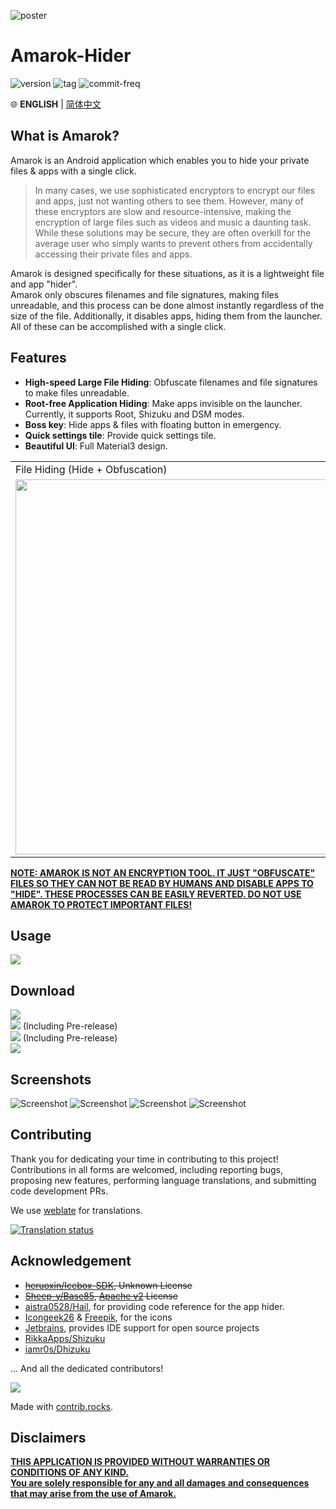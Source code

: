 
![poster](https://raw.githubusercontent.com/deltazefiro/ImageHost/master/amarok-169-poster.png)

# Amarok-Hider

![version](https://img.shields.io/visual-studio-app-center/releases/version/deltazefiro/Amarok/2e57e3f726f6bdf0b9bd5e3791bd2c5d1ab1dbe2)
![tag](https://img.shields.io/github/v/tag/deltazefiro/Amarok-Hider)
![commit-freq](https://img.shields.io/github/commit-activity/m/deltazefiro/Amarok-Hider)

🌐 **ENGLISH** | [简体中文](https://github.com/deltazefiro/Amarok-Hider/blob/main/README.zh.md)

## What is Amarok?


Amarok is an Android application which enables you to hide your private files & apps with a single click.

> In many cases, we use sophisticated encryptors to encrypt our files and apps, just not wanting others to see them. However, many of these encryptors are slow and resource-intensive, making the encryption of large files such as videos and music a daunting task. While these solutions may be secure, they are often overkill for the average user who simply wants to prevent others from accidentally accessing their private files and apps.

Amarok is designed specifically for these situations, as it is a lightweight file and app "hider".   
Amarok only obscures filenames and file signatures, making files unreadable, and this process can be done almost instantly regardless of the size of the file. Additionally, it disables apps, hiding them from the launcher. All of these can be accomplished with a single click.

## Features

- **High-speed Large File Hiding**: Obfuscate filenames and file signatures to make files unreadable.  
- **Root-free Application Hiding**: Make apps invisible on the launcher. Currently, it supports Root, Shizuku and DSM modes.  
- **Boss key**: Hide apps & files with floating button in emergency.
- **Quick settings tile**: Provide quick settings tile.
- **Beautiful UI**: Full Material3 design.

<table>
  <tr>
    <td>File Hiding (Hide + Obfuscation)</td>
    <td>APP Hiding</td>
  </tr>
  <tr>
    <td><img src="https://s2.loli.net/2023/01/27/dHWMGPZV1krzjAg.gif" width="600"></td>
    <td><img src="https://s2.loli.net/2023/01/27/RsjLuC7AvwYFJzS.gif" width="600"></td>
  </tr>
 </table>

**<u>NOTE: AMAROK IS NOT AN ENCRYPTION TOOL. IT JUST "OBFUSCATE" FILES SO THEY CAN NOT BE READ BY HUMANS AND DISABLE APPS TO "HIDE". THESE PROCESSES CAN BE EASILY REVERTED. DO NOT USE AMAROK TO PROTECT IMPORTANT FILES! </u>**

## Usage
[![](https://img.shields.io/badge/AmarokDocs-ClickToView-brightgreen)](https://deltazefiro.github.io/Amarok-doc/en-US/)  


## Download
[![](https://img.shields.io/f-droid/v/deltazero.amarok.foss)](https://f-droid.org/zh_Hans/packages/deltazero.amarok.foss/)  
[![](https://img.shields.io/endpoint?url=https://apt.izzysoft.de/fdroid/api/v1/shield/deltazero.amarok.foss)](https://apt.izzysoft.de/fdroid/index/apk/deltazero.amarok.foss)  (Including Pre-release)  
[![](https://img.shields.io/github/v/release/deltazefiro/Amarok-Hider?include_prereleases&label=GithubRelease)](https://github.com/deltazefiro/Amarok-Hider/releases)  (Including Pre-release)  
[![](https://img.shields.io/visual-studio-app-center/releases/version/deltazefiro/Amarok/2e57e3f726f6bdf0b9bd5e3791bd2c5d1ab1dbe2?color=blue&label=AppCenter)](https://install.appcenter.ms/users/deltazefiro/apps/amarok/distribution_groups/public)  



## Screenshots

![Screenshot](https://raw.githubusercontent.com/deltazefiro/ImageHost/master/amarok-169-1.png)
![Screenshot](https://raw.githubusercontent.com/deltazefiro/ImageHost/master/amarok-169-2.png)
![Screenshot](https://raw.githubusercontent.com/deltazefiro/ImageHost/master/amarok-169-3.png)
![Screenshot](https://raw.githubusercontent.com/deltazefiro/ImageHost/master/amarok-169-4.png)


## Contributing
Thank you for dedicating your time in contributing to this project!
Contributions in all forms are welcomed, including reporting bugs, proposing new features, performing language translations, and submitting code development PRs.

We use [weblate](https://hosted.weblate.org/engage/amarok-hider/) for translations.  

<a href="https://hosted.weblate.org/engage/amarok-hider/">
<img src="https://hosted.weblate.org/widgets/amarok-hider/-/multi-auto.svg" alt="Translation status" />
</a>

## Acknowledgement

- ~~[heruoxin/Icebox-SDK](https://github.com/heruoxin/IceBox-SDK), Unknown License~~
- ~~[Sheep-y/Base85](https://github.com/Sheep-y/Base85/), [Apache v2](https://github.com/Sheep-y/Base85/blob/master/LICENSE) License~~
- [aistra0528/Hail](https://github.com/aistra0528/Hail), for providing code reference for the app hider.
- [Icongeek26](https://www.flaticon.com/authors/icongeek26) & 
[Freepik](), for the icons
- [Jetbrains](https://www.jetbrains.com/community/opensource/#support), provides IDE support for open source projects
- [RikkaApps/Shizuku](https://github.com/RikkaApps/Shizuku)
- [iamr0s/Dhizuku](https://github.com/iamr0s/Dhizuku)

... And all the dedicated contributors!  

<a href="https://github.com/deltazefiro/Amarok-Hider/graphs/contributors">
<img src="https://contrib.rocks/image?repo=deltazefiro/Amarok-Hider&anon=1" />
</a>  

Made with [contrib.rocks](https://contrib.rocks).

## Disclaimers
<u>**THIS APPLICATION IS PROVIDED WITHOUT WARRANTIES OR CONDITIONS OF ANY KIND.  
You are solely responsible for any and all damages and consequences that may arise from the use of Amarok.**</u>
